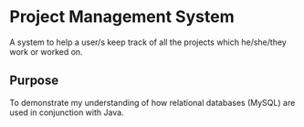 # Project Management System

A system to help a user/s keep track of all the projects which he/she/they work or worked on.


## Purpose

To demonstrate my understanding of how relational databases (MySQL) are used in conjunction with Java.
